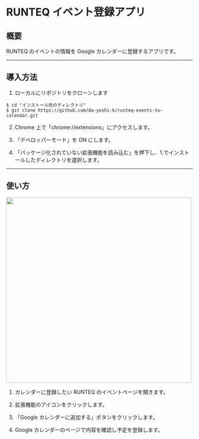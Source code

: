 # RUNTEQ イベント登録アプリ

## 概要

RUNTEQ のイベントの情報を Google カレンダーに登録するアプリです。

---

## 導入方法

1. ローカルにリポジトリをクローンします

```
$ cd "インストール先のディレクトリ"
$ git clone https://github.com/da-yoshi-k/runteq-events-to-calendar.git
```

2. Chrome 上で「chrome://extensions」にアクセスします。

3. 「デベロッパーモード」を ON にします。

4. 「パッケージ化されていない拡張機能を読み込む」を押下し、1.でインストールしたディレクトリを選択します。

---

## 使い方

<img src="https://i.gyazo.com/2541d95eee7e92d60935fabbe7d3c798.gif" width="500px">

1. カレンダーに登録したい RUNTEQ のイベントページを開きます。

2. 拡張機能のアイコンをクリックします。

3. 「Google カレンダーに追加する」ボタンをクリックします。

4. Google カレンダーのページで内容を確認し予定を登録します。
